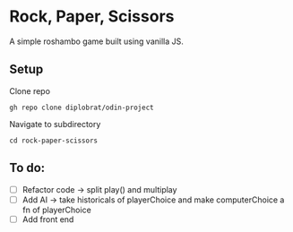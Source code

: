 # Rock, Paper, Scissors
A simple roshambo game built using vanilla JS.

## Setup
Clone repo
<pre><code>gh repo clone diplobrat/odin-project</pre></code>

Navigate to subdirectory
<pre><code>cd rock-paper-scissors</pre></code>

## To do:
- [ ] Refactor code -> split play() and multiplay
- [ ] Add AI -> take historicals of playerChoice and make computerChoice a fn of playerChoice
- [ ] Add front end
